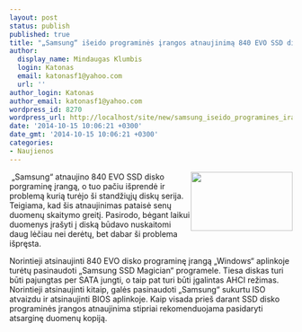 ```yaml
---
layout: post
status: publish
published: true
title: "„Samsung“ išeido programinės įrangos atnaujinimą 840 EVO SSD diskui"
author:
  display_name: Mindaugas Klumbis
  login: Katonas
  email: katonasf1@yahoo.com
  url: ''
author_login: Katonas
author_email: katonasf1@yahoo.com
wordpress_id: 8270
wordpress_url: http://localhost/site/new/samsung_iseido_programines_irangos_atnaujinima_840_evo_ssd_diskui/
date: '2014-10-15 10:06:21 +0300'
date_gmt: '2014-10-15 10:06:21 +0300'
categories:
- Naujienos
---
```

<p>
	<img alt="" src="http://technews.lt/userfiles/56a_thm.jpg" style="width: 181px; height: 105px; float: right;" />&nbsp;&bdquo;Samsung&ldquo; atnaujino 840 EVO SSD disko porgraminę įrangą, o tuo pačiu i&scaron;prendė ir problemą kurią turėjo &scaron;i standžiųjų diskų serija. Teigiama, kad &scaron;is atnaujinimas pataisė senų duomenų skaitymo greitį. Pasirodo, bėgant laikui duomenys įra&scaron;yti į diską būdavo nuskaitomi daug lėčiau nei derėtų, bet dabar &scaron;i problema i&scaron;pręsta.</p>
<div>
	Norintieji atsinaujinti 840 EVO disko programinę įrangą &bdquo;Windows&ldquo; aplinkoje turėtų pasinaudoti &bdquo;Samsung SSD Magician&ldquo; programele. Tiesa diskas turi būti pajungtas per SATA jungti, o taip pat turi būti įgalintas AHCI režimas. Norintieji atsinaujinti kitaip, galės pasinaudoti &bdquo;Samsung&ldquo; sukurtu ISO atvaizdu ir atsinaujinti BIOS aplinkoje. Kaip visada prie&scaron; darant SSD disko programinės įrangos atnaujinima stipriai rekomenduojama pasidaryti atsarginę duomenų kopiją.</div>
